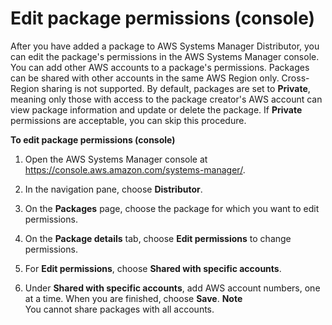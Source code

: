 # Edit package permissions \(console\)<a name="distributor-working-with-packages-ep"></a>

After you have added a package to AWS Systems Manager Distributor, you can edit the package's permissions in the AWS Systems Manager console\. You can add other AWS accounts to a package's permissions\. Packages can be shared with other accounts in the same AWS Region only\. Cross\-Region sharing is not supported\. By default, packages are set to **Private**, meaning only those with access to the package creator's AWS account can view package information and update or delete the package\. If **Private** permissions are acceptable, you can skip this procedure\.

**To edit package permissions \(console\)**

1. Open the AWS Systems Manager console at [https://console\.aws\.amazon\.com/systems\-manager/](https://console.aws.amazon.com/systems-manager/)\.

1. In the navigation pane, choose **Distributor**\.

1. On the **Packages** page, choose the package for which you want to edit permissions\.

1. On the **Package details** tab, choose **Edit permissions** to change permissions\.

1. For **Edit permissions**, choose **Shared with specific accounts**\.

1. Under **Shared with specific accounts**, add AWS account numbers, one at a time\. When you are finished, choose **Save**\.
**Note**  
You cannot share packages with all accounts\.